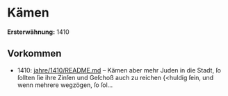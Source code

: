 # Kämen

**Ersterwähnung:** 1410

## Vorkommen
- 1410: [jahre/1410/README.md](../jahre/1410/README.md) – Kämen aber mehr Juden in die Stadt, ſo ſollten
ſie ihre Zinſen und Geſchoß auch zu reichen \{<huldig ſein,
und wenn mehrere wegzögen, ſo ſol...
